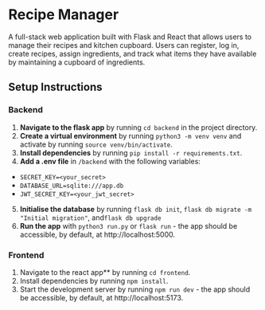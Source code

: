 
# Recipe Manager
A full-stack web application built with Flask and React that allows users to manage their recipes and kitchen cupboard. Users can register, log in, create recipes, assign ingredients, and track what items they have available by maintaining a cupboard of ingredients.

## Setup Instructions

### Backend
1. **Navigate to the flask app** by running `cd backend` in the project directory.
2. **Create a virtual environment** by running `python3 -m venv venv` and activate by running `source venv/bin/activate`.
3. **Install dependencies** by running `pip install -r requirements.txt`.
4. **Add a .env file** in `/backend` with the following variables:
- `SECRET_KEY=<your_secret>`
- `DATABASE_URL=sqlite:///app.db`
- `JWT_SECRET_KEY=<your_jwt_secret>`
5. **Initialise the database** by running `flask db init`, `flask db migrate -m "Initial migration"`, and`flask db upgrade`
6. **Run the app** with `python3 run.py` or `flask run` - the app should be accessible, by default, at http://localhost:5000.

### Frontend
1. Navigate to the react app** by running `cd frontend`.
2. Install dependencies by running `npm install`.
3. Start the development server by running `npm run dev` - the app should be accessible, by default, at http://localhost:5173.